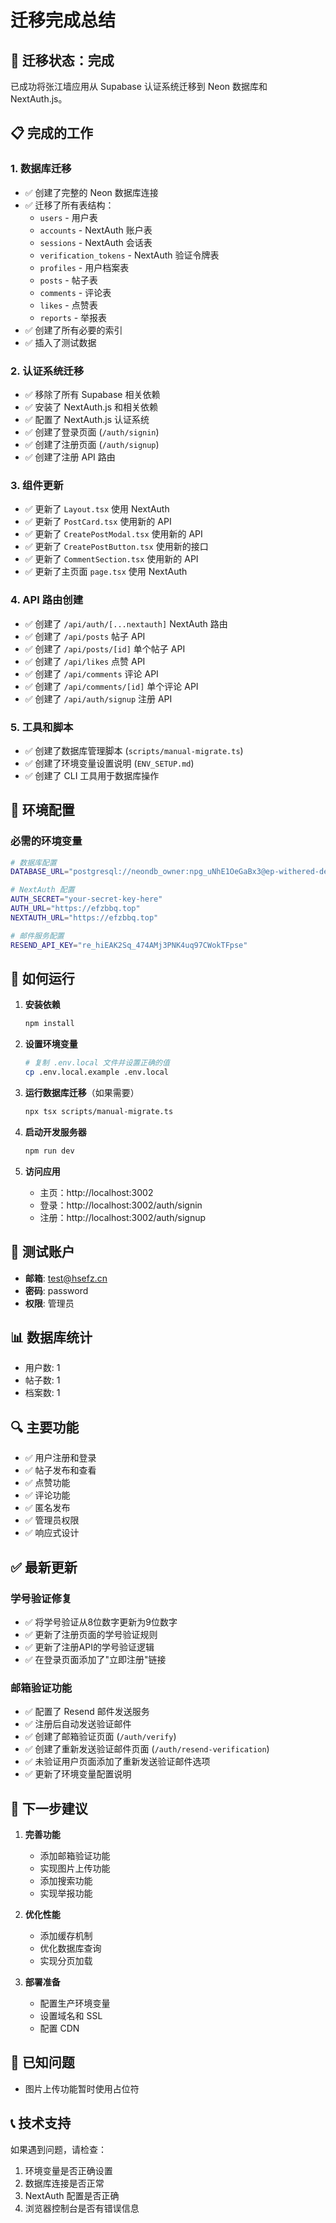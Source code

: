 # 迁移完成总结

## 🎉 迁移状态：完成

已成功将张江墙应用从 Supabase 认证系统迁移到 Neon 数据库和 NextAuth.js。

## 📋 完成的工作

### 1. 数据库迁移
- ✅ 创建了完整的 Neon 数据库连接
- ✅ 迁移了所有表结构：
  - `users` - 用户表
  - `accounts` - NextAuth 账户表
  - `sessions` - NextAuth 会话表
  - `verification_tokens` - NextAuth 验证令牌表
  - `profiles` - 用户档案表
  - `posts` - 帖子表
  - `comments` - 评论表
  - `likes` - 点赞表
  - `reports` - 举报表
- ✅ 创建了所有必要的索引
- ✅ 插入了测试数据

### 2. 认证系统迁移
- ✅ 移除了所有 Supabase 相关依赖
- ✅ 安装了 NextAuth.js 和相关依赖
- ✅ 配置了 NextAuth.js 认证系统
- ✅ 创建了登录页面 (`/auth/signin`)
- ✅ 创建了注册页面 (`/auth/signup`)
- ✅ 创建了注册 API 路由

### 3. 组件更新
- ✅ 更新了 `Layout.tsx` 使用 NextAuth
- ✅ 更新了 `PostCard.tsx` 使用新的 API
- ✅ 更新了 `CreatePostModal.tsx` 使用新的 API
- ✅ 更新了 `CreatePostButton.tsx` 使用新的接口
- ✅ 更新了 `CommentSection.tsx` 使用新的 API
- ✅ 更新了主页面 `page.tsx` 使用 NextAuth

### 4. API 路由创建
- ✅ 创建了 `/api/auth/[...nextauth]` NextAuth 路由
- ✅ 创建了 `/api/posts` 帖子 API
- ✅ 创建了 `/api/posts/[id]` 单个帖子 API
- ✅ 创建了 `/api/likes` 点赞 API
- ✅ 创建了 `/api/comments` 评论 API
- ✅ 创建了 `/api/comments/[id]` 单个评论 API
- ✅ 创建了 `/api/auth/signup` 注册 API

### 5. 工具和脚本
- ✅ 创建了数据库管理脚本 (`scripts/manual-migrate.ts`)
- ✅ 创建了环境变量设置说明 (`ENV_SETUP.md`)
- ✅ 创建了 CLI 工具用于数据库操作

## 🔧 环境配置

### 必需的环境变量
```bash
# 数据库配置
DATABASE_URL="postgresql://neondb_owner:npg_uNhE1OeGaBx3@ep-withered-dew-a1y9kh33-pooler.ap-southeast-1.aws.neon.tech/neondb?sslmode=require&channel_binding=require"

# NextAuth 配置
AUTH_SECRET="your-secret-key-here"
AUTH_URL="https://efzbbq.top"
NEXTAUTH_URL="https://efzbbq.top"

# 邮件服务配置
RESEND_API_KEY="re_hiEAK2Sq_474AMj3PNK4uq97CWokTFpse"
```

## 🚀 如何运行

1. **安装依赖**
   ```bash
   npm install
   ```

2. **设置环境变量**
   ```bash
   # 复制 .env.local 文件并设置正确的值
   cp .env.local.example .env.local
   ```

3. **运行数据库迁移**（如果需要）
   ```bash
   npx tsx scripts/manual-migrate.ts
   ```

4. **启动开发服务器**
   ```bash
   npm run dev
   ```

5. **访问应用**
   - 主页：http://localhost:3002
   - 登录：http://localhost:3002/auth/signin
   - 注册：http://localhost:3002/auth/signup

## 🧪 测试账户

- **邮箱**: test@hsefz.cn
- **密码**: password
- **权限**: 管理员

## 📊 数据库统计

- 用户数: 1
- 帖子数: 1
- 档案数: 1

## 🔍 主要功能

- ✅ 用户注册和登录
- ✅ 帖子发布和查看
- ✅ 点赞功能
- ✅ 评论功能
- ✅ 匿名发布
- ✅ 管理员权限
- ✅ 响应式设计

## ✅ 最新更新

### 学号验证修复
- ✅ 将学号验证从8位数字更新为9位数字
- ✅ 更新了注册页面的学号验证规则
- ✅ 更新了注册API的学号验证逻辑
- ✅ 在登录页面添加了"立即注册"链接

### 邮箱验证功能
- ✅ 配置了 Resend 邮件发送服务
- ✅ 注册后自动发送验证邮件
- ✅ 创建了邮箱验证页面 (`/auth/verify`)
- ✅ 创建了重新发送验证邮件页面 (`/auth/resend-verification`)
- ✅ 未验证用户页面添加了重新发送验证邮件选项
- ✅ 更新了环境变量配置说明

## 🎯 下一步建议

1. **完善功能**
   - 添加邮箱验证功能
   - 实现图片上传功能
   - 添加搜索功能
   - 实现举报功能

2. **优化性能**
   - 添加缓存机制
   - 优化数据库查询
   - 实现分页加载

3. **部署准备**
   - 配置生产环境变量
   - 设置域名和 SSL
   - 配置 CDN

## 🐛 已知问题

- 图片上传功能暂时使用占位符

## 📞 技术支持

如果遇到问题，请检查：
1. 环境变量是否正确设置
2. 数据库连接是否正常
3. NextAuth 配置是否正确
4. 浏览器控制台是否有错误信息 